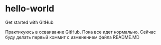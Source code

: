 # hello-world
Get started with GitHub

Практикуюсь в осваивание GitHub. 
Пока все идет нормально.
Сейчас буду делать первый коммит с изменением  файла README.MD
